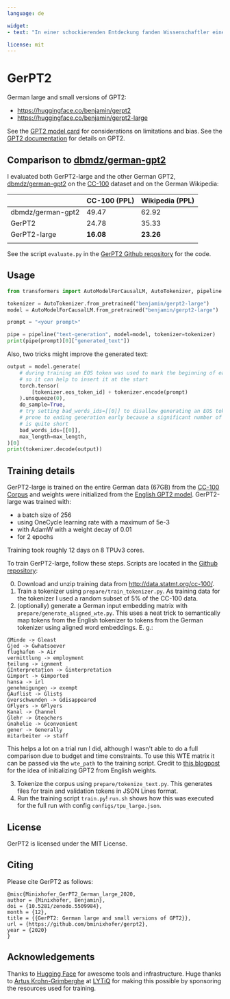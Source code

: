 ```yaml
---
language: de

widget:
- text: "In einer schockierenden Entdeckung fanden Wissenschaftler eine Herde Einhörner, die in einem abgelegenen, zuvor unerforschten Tal in den Anden lebten."

license: mit
---
```


# GerPT2

German large and small versions of GPT2:

- https://huggingface.co/benjamin/gerpt2
- https://huggingface.co/benjamin/gerpt2-large

See the [GPT2 model card](https://huggingface.co/gpt2) for considerations on limitations and bias. See the [GPT2 documentation](https://huggingface.co/transformers/model_doc/gpt2.html) for details on GPT2.

## Comparison to [dbmdz/german-gpt2](https://huggingface.co/dbmdz/german-gpt2)

I evaluated both GerPT2-large and the other German GPT2, [dbmdz/german-gpt2](https://huggingface.co/dbmdz/german-gpt2) on the [CC-100](http://data.statmt.org/cc-100/) dataset and on the German Wikipedia:

|                   | CC-100 (PPL) | Wikipedia (PPL) |
|-------------------|--------------|-----------------|
| dbmdz/german-gpt2 | 49.47        | 62.92           |
| GerPT2            | 24.78        | 35.33           |
| GerPT2-large      | __16.08__    | __23.26__       |
|                   |              |                 |

See the script `evaluate.py` in the [GerPT2 Github repository](https://github.com/bminixhofer/gerpt2) for the code.

## Usage

```python
from transformers import AutoModelForCausalLM, AutoTokenizer, pipeline

tokenizer = AutoTokenizer.from_pretrained("benjamin/gerpt2-large")
model = AutoModelForCausalLM.from_pretrained("benjamin/gerpt2-large")

prompt = "<your prompt>"

pipe = pipeline("text-generation", model=model, tokenizer=tokenizer)
print(pipe(prompt)[0]["generated_text"])
```

Also, two tricks might improve the generated text:

```python
output = model.generate(
    # during training an EOS token was used to mark the beginning of each text
    # so it can help to insert it at the start
    torch.tensor(
        [tokenizer.eos_token_id] + tokenizer.encode(prompt)
    ).unsqueeze(0),
    do_sample=True,
    # try setting bad_words_ids=[[0]] to disallow generating an EOS token, without this the model is
    # prone to ending generation early because a significant number of texts from the training corpus
    # is quite short
    bad_words_ids=[[0]],
    max_length=max_length,
)[0]
print(tokenizer.decode(output))
```

## Training details

GerPT2-large is trained on the entire German data (67GB) from the [CC-100 Corpus](http://data.statmt.org/cc-100/) and weights were initialized from the [English GPT2 model](https://huggingface.co/gpt2-large). 
GerPT2-large was trained with:

- a batch size of 256
- using OneCycle learning rate with a maximum of 5e-3
- with AdamW with a weight decay of 0.01
- for 2 epochs

Training took roughly 12 days on 8 TPUv3 cores.

To train GerPT2-large, follow these steps. Scripts are located in the [Github repository](https://github.com/bminixhofer/gerpt2):

0. Download and unzip training data from http://data.statmt.org/cc-100/.
1. Train a tokenizer using `prepare/train_tokenizer.py`. As training data for the tokenizer I used a random subset of 5% of the CC-100 data.
2. (optionally) generate a German input embedding matrix with `prepare/generate_aligned_wte.py`. This uses a neat trick to semantically map tokens from the English tokenizer to tokens from the German tokenizer using aligned word embeddings. E. g.:

```
ĠMinde -> Ġleast
Ġjed -> Ġwhatsoever
flughafen -> Air
vermittlung -> employment
teilung -> ignment
ĠInterpretation -> Ġinterpretation
Ġimport -> Ġimported
hansa -> irl
genehmigungen -> exempt
ĠAuflist -> Ġlists
Ġverschwunden -> Ġdisappeared
ĠFlyers -> ĠFlyers
Kanal -> Channel
Ġlehr -> Ġteachers
Ġnahelie -> Ġconvenient
gener -> Generally
mitarbeiter -> staff
```

This helps a lot on a trial run I did, although I wasn't able to do a full comparison due to budget and time constraints. To use this WTE matrix it can be passed via the `wte_path` to the training script. Credit to [this blogpost](https://medium.com/@pierre_guillou/faster-than-training-from-scratch-fine-tuning-the-english-gpt-2-in-any-language-with-hugging-f2ec05c98787) for the idea of initializing GPT2 from English weights. 

3. Tokenize the corpus using `prepare/tokenize_text.py`. This generates files for train and validation tokens in JSON Lines format.
4. Run the training script `train.py`! `run.sh` shows how this was executed for the full run with config `configs/tpu_large.json`.

## License

GerPT2 is licensed under the MIT License.

## Citing

Please cite GerPT2 as follows:

```
@misc{Minixhofer_GerPT2_German_large_2020,
author = {Minixhofer, Benjamin},
doi = {10.5281/zenodo.5509984},
month = {12},
title = {{GerPT2: German large and small versions of GPT2}},
url = {https://github.com/bminixhofer/gerpt2},
year = {2020}
}
```

## Acknowledgements

Thanks to [Hugging Face](https://huggingface.co) for awesome tools and infrastructure.
Huge thanks to [Artus Krohn-Grimberghe](https://twitter.com/artuskg) at [LYTiQ](https://www.lytiq.de/) for making this possible by sponsoring the resources used for training.